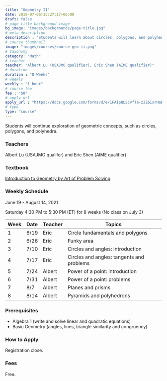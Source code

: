 ```yaml
---
title: "Geometry II"
date: 2019-07-06T15:27:17+06:00
draft: false
# page title background image
bg_image: "images/backgrounds/page-title.jpg"
# meta description
description : "Students will learn about circles, polygons, and polyhedra."
# course thumbnail
image: "images/courses/course-geo-ii.png"
# taxonomy
category: "Math"
# teacher
teacher: "Albert Lu (USAJMO qualifier), Eric Shen (AIME qualifier)"
# duration
duration : "8 Weeks"
# weekly
weekly : "1 hour"
# course fee
fee : "$0"
# apply url
apply_url : "https://docs.google.com/forms/d/e/1FAIpQLScvfTa-zJZ6IsrHaBjKnhP7-5VrYFs5FpRO3-FhqDc3-Si3sw/viewform"
# type
type: "course"
---
```


Students will continue exploration of geometric concepts, such as circles, polygons, and polyhedra.

### Teachers

Albert Lu (USAJMO qualifer) and Eric Shen (AIME qualifier)

### Textbook

[Introduction to Geometry by Art of Problem Solving](https://artofproblemsolving.com/store/item/intro-geometry)

### Weekly Schedule

June 19 - August 14, 2021

Saturday 4:30 PM to 5:30 PM (ET) for 8 weeks (No class on July 3)

Week|   Date|  Teacher |  Topics
----|-------|----------|------------
1   |6/19   |Eric      |Circle fundamentals and polygons
2   |6/26   |Eric      |Funky area
3   |7/10   |Eric      |Circles and angles: introduction
4   |7/17   |Eric      |Circles and angles: tangents and problems
5   |7/24   |Albert    |Power of a point: introduction
6   |7/31   |Albert    |Power of a point: problems
7   |8/7    |Albert    |Planes and prisms
8   |8/14   |Albert    |Pyramids and polyhedrons

### Prerequisites

* Algebra 1 (write and solve linear and quadratic equations)
* Basic Geometry (angles, lines, triangle similarity and congruency)

### How to Apply

Registration close.

### Fees

Free.

